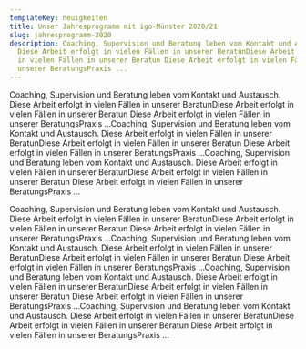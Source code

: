 ```yaml
---
templateKey: neuigkeiten
title: Unser Jahresprogramm mit igo-Münster 2020/21
slug: jahresprogramm-2020
description: Coaching, Supervision und Beratung leben vom Kontakt und Austausch.
  Diese Arbeit erfolgt in vielen Fällen in unserer BeratunDiese Arbeit erfolgt
  in vielen Fällen in unserer Beratun Diese Arbeit erfolgt in vielen Fällen in
  unserer BeratungsPraxis ...
---
```


Coaching, Supervision und Beratung leben vom Kontakt und Austausch. Diese Arbeit erfolgt in vielen Fällen in unserer BeratunDiese Arbeit erfolgt in vielen Fällen in unserer Beratun Diese Arbeit erfolgt in vielen Fällen in unserer BeratungsPraxis ...Coaching, Supervision und Beratung leben vom Kontakt und Austausch. Diese Arbeit erfolgt in vielen Fällen in unserer BeratunDiese Arbeit erfolgt in vielen Fällen in unserer Beratun Diese Arbeit erfolgt in vielen Fällen in unserer BeratungsPraxis ...Coaching, Supervision und Beratung leben vom Kontakt und Austausch. Diese Arbeit erfolgt in vielen Fällen in unserer BeratunDiese Arbeit erfolgt in vielen Fällen in unserer Beratun Diese Arbeit erfolgt in vielen Fällen in unserer BeratungsPraxis ...

Coaching, Supervision und Beratung leben vom Kontakt und Austausch. Diese Arbeit erfolgt in vielen Fällen in unserer BeratunDiese Arbeit erfolgt in vielen Fällen in unserer Beratun Diese Arbeit erfolgt in vielen Fällen in unserer BeratungsPraxis ...Coaching, Supervision und Beratung leben vom Kontakt und Austausch. Diese Arbeit erfolgt in vielen Fällen in unserer BeratunDiese Arbeit erfolgt in vielen Fällen in unserer Beratun Diese Arbeit erfolgt in vielen Fällen in unserer BeratungsPraxis ...Coaching, Supervision und Beratung leben vom Kontakt und Austausch. Diese Arbeit erfolgt in vielen Fällen in unserer BeratunDiese Arbeit erfolgt in vielen Fällen in unserer Beratun Diese Arbeit erfolgt in vielen Fällen in unserer BeratungsPraxis ...Coaching, Supervision und Beratung leben vom Kontakt und Austausch. Diese Arbeit erfolgt in vielen Fällen in unserer BeratunDiese Arbeit erfolgt in vielen Fällen in unserer Beratun Diese Arbeit erfolgt in vielen Fällen in unserer BeratungsPraxis ...
